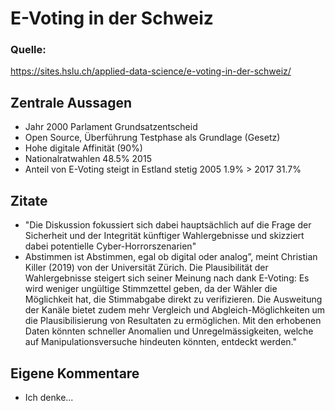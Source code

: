 # E-Voting in der Schweiz

### Quelle:
https://sites.hslu.ch/applied-data-science/e-voting-in-der-schweiz/

## Zentrale Aussagen
- Jahr 2000 Parlament Grundsatzentscheid
- Open Source, Überführung Testphase als Grundlage (Gesetz)
- Hohe digitale Affinität (90%)
- Nationalratwahlen 48.5% 2015
- Anteil von E-Voting steigt in Estland stetig 2005 1.9% > 2017 31.7%

## Zitate
- "Die Diskussion fokussiert sich dabei hauptsächlich auf die Frage der Sicherheit und der Integrität künftiger Wahlergebnisse und skizziert dabei potentielle Cyber-Horrorszenarien"
- Abstimmen ist Abstimmen, egal ob digital oder analog”, meint Christian Killer (2019) von der Universität Zürich. Die Plausibilität der Wahlergebnisse steigert sich seiner Meinung nach dank E-Voting: Es wird weniger ungültige Stimmzettel geben, da der Wähler die Möglichkeit hat, die Stimmabgabe direkt zu verifizieren. Die Ausweitung der Kanäle bietet zudem mehr Vergleich und Abgleich-Möglichkeiten um die Plausibilisierung von Resultaten zu ermöglichen. Mit den erhobenen Daten könnten schneller Anomalien und Unregelmässigkeiten, welche auf Manipulationsversuche hindeuten könnten, entdeckt werden."

## Eigene Kommentare
- Ich denke...
